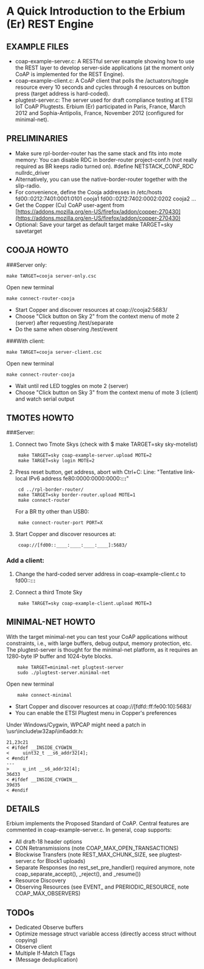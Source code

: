 A Quick Introduction to the Erbium (Er) REST Engine
===================================================

EXAMPLE FILES
-------------

- coap-example-server.c: A RESTful server example showing how to use the REST
  layer to develop server-side applications (at the moment only CoAP is
  implemented for the REST Engine).
- coap-example-client.c: A CoAP client that polls the /actuators/toggle resource
  every 10 seconds and cycles through 4 resources on button press (target
  address is hard-coded).
- plugtest-server.c: The server used for draft compliance testing at ETSI
  IoT CoAP Plugtests. Erbium (Er) participated in Paris, France, March 2012 and
  Sophia-Antipolis, France, November 2012 (configured for minimal-net).

PRELIMINARIES
-------------

- Make sure rpl-border-router has the same stack and fits into mote memory:
  You can disable RDC in border-router project-conf.h (not really required as BR keeps radio turned on).
    #define NETSTACK_CONF_RDC     nullrdc_driver
- Alternatively, you can use the native-border-router together with the slip-radio.
- For convenience, define the Cooja addresses in /etc/hosts
      fd00::0212:7401:0001:0101 cooja1
      fd00::0212:7402:0002:0202 cooja2
      ...
- Get the Copper (Cu) CoAP user-agent from
  [https://addons.mozilla.org/en-US/firefox/addon/copper-270430](https://addons.mozilla.org/en-US/firefox/addon/copper-270430)
- Optional: Save your target as default target
      make TARGET=sky savetarget

COOJA HOWTO
-----------

###Server only:

    make TARGET=cooja server-only.csc

Open new terminal

    make connect-router-cooja

- Start Copper and discover resources at coap://cooja2:5683/
- Choose "Click button on Sky 2" from the context menu of mote 2 (server) after
  requesting /test/separate
- Do the same when observing /test/event

###With client:

    make TARGET=cooja server-client.csc

Open new terminal

    make connect-router-cooja

- Wait until red LED toggles on mote 2 (server)
- Choose "Click button on Sky 3" from the context menu of mote 3 (client) and
  watch serial output

TMOTES HOWTO
------------

###Server:

1. Connect two Tmote Skys (check with $ make TARGET=sky sky-motelist)

        make TARGET=sky coap-example-server.upload MOTE=2
        make TARGET=sky login MOTE=2

2. Press reset button, get address, abort with Ctrl+C:
   Line: "Tentative link-local IPv6 address fe80:0000:0000:0000:____:____:____:____"

        cd ../rpl-border-router/
        make TARGET=sky border-router.upload MOTE=1
        make connect-router

    For a BR tty other than USB0:

        make connect-router-port PORT=X

3. Start Copper and discover resources at:

        coap://[fd00::____:____:____:____]:5683/

### Add a client:

1. Change the hard-coded server address in coap-example-client.c to fd00::____:____:____:____
2. Connect a third Tmote Sky

        make TARGET=sky coap-example-client.upload MOTE=3

MINIMAL-NET HOWTO
-----------------

With the target minimal-net you can test your CoAP applications without
constraints, i.e., with large buffers, debug output, memory protection, etc.
The plugtest-server is thought for the minimal-net platform, as it requires
an 1280-byte IP buffer and 1024-byte blocks.

        make TARGET=minimal-net plugtest-server
        sudo ./plugtest-server.minimal-net

Open new terminal

        make connect-minimal

- Start Copper and discover resources at coap://[fdfd::ff:fe00:10]:5683/
- You can enable the ETSI Plugtest menu in Copper's preferences

Under Windows/Cygwin, WPCAP might need a patch in
<cygwin>\usr\include\w32api\in6addr.h:

    21,23c21
    < #ifdef __INSIDE_CYGWIN__
    <     uint32_t __s6_addr32[4];
    < #endif
    ---
    >     u_int __s6_addr32[4];
    36d33
    < #ifdef __INSIDE_CYGWIN__
    39d35
    < #endif

DETAILS
-------

Erbium implements the Proposed Standard of CoAP. Central features are commented
in coap-example-server.c.  In general, coap supports:

- All draft-18 header options
- CON Retransmissions (note COAP_MAX_OPEN_TRANSACTIONS)
- Blockwise Transfers (note REST_MAX_CHUNK_SIZE, see plugtest-server.c for
  Block1 uploads)
- Separate Responses (no rest_set_pre_handler() required anymore, note
  coap_separate_accept(), _reject(), and _resume())
- Resource Discovery
- Observing Resources (see EVENT_ and PRERIODIC_RESOURCE, note
  COAP_MAX_OBSERVERS)

TODOs
-----

- Dedicated Observe buffers
- Optimize message struct variable access (directly access struct without copying)
- Observe client
- Multiple If-Match ETags
- (Message deduplication)

